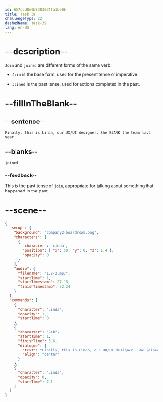 ```yaml
---
id: 657ccd8e0b8383034fa1be0b
title: Task 39
challengeType: 22
dashedName: task-39
lang: en-US
---
```


<!--
AUDIO REFERENCE:
Bob: Finally, this is Linda, our UX/UI designer. She joined the team last year.
-->

# --description--

`Join` and `joined` are different forms of the same verb:

- `Join` is the base form, used for the present tense or imperative.

- `Joined` is the past tense, used for actions completed in the past. 

# --fillInTheBlank--

## --sentence--

`Finally, this is Linda, our UX/UI designer. She BLANK the team last year.`

## --blanks--

`joined`

### --feedback--

This is the past tense of `join`, appropriate for talking about something that happened in the past.

# --scene--

```json
{
  "setup": {
    "background": "company2-boardroom.png",
    "characters": [
      {
        "character": "Linda",
        "position": { "x": 50, "y": 0, "z": 1.4 },
        "opacity": 0
      }
    ],
    "audio": {
      "filename": "1.2-2.mp3",
      "startTime": 1,
      "startTimestamp": 27.18,
      "finishTimestamp": 32.24
    }
  },
  "commands": [
    {
      "character": "Linda",
      "opacity": 1,
      "startTime": 0
    },
    {
      "character": "Bob",
      "startTime": 1,
      "finishTime": 6.6,
      "dialogue": {
        "text": "Finally, this is Linda, our UX/UI designer. She joined the team last year.",
        "align": "center"
      }
    },
    {
      "character": "Linda",
      "opacity": 0,
      "startTime": 7.1
    }
  ]
}
```
